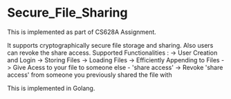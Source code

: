 # Secure_File_Sharing

This is implemented as part of CS628A Assignment. <br>

It supports cryptographically secure file storage and sharing. Also users can revoke the share access. 
Supported Functionalities :
-> User Creation and Login
-> Storing Files
-> Loading Files
-> Efficiently Appending to Files
-> Give Acess to your file to someone else - 'share access'
-> Revoke 'share access' from someone you previously shared the file with

This is implemented in Golang. 
